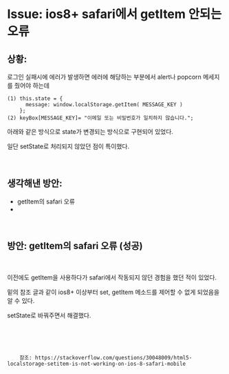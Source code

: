 <!-- 
author: Dailyscat
purpose: issue arrange
rules:
 (1) 헤더와 문단사이 
    <br/>
    <br/>
 (2) 코드가 작성되는 부분은 >로 정리
 (3) 참조는 해당 내용 바로 아래 
    <br/>
    <br/>
 (4) 명령어는 bold
 (5) 방안은 ## 안의 과정은 ###
-->

# Issue: ios8+ safari에서 getItem 안되는 오류

## 상황: 

로그인 실패시에 에러가 발생하면 에러에 해당하는 부분에서 alert나 popcorn 메세지를 줬어야 하는데

    (1) this.state = {
          message: window.localStorage.getItem( MESSAGE_KEY )
        };
    (2) keyBox[MESSAGE_KEY]= "이메일 또는 비밀번호가 일치하지 않습니다.";

아래와 같은 방식으로 state가 변경되는 방식으로 구현되어 있었다.

일단 setState로 처리되지 않았던 점이 특이했다.

<br/>

## 생각해낸 방안: 
+ getItem의 safari 오류
+


<br/>


## 방안: getItem의 safari 오류 (성공)
<br/>
  
  이전에도 getItem을 사용하다가 safari에서 작동되지 않던 경험을 했던 적이 있었다.

  밑의 참조 글과 같이 ios8+ 이상부터 set, getItem 메소드를 제어할 수 없게 되었음을 알 수 있다.

  setState로 바꿔주면서 해결했다.

<br/>
<br/>
<br/>

        참조: https://stackoverflow.com/questions/30048009/html5-localstorage-setitem-is-not-working-on-ios-8-safari-mobile

<br/>

